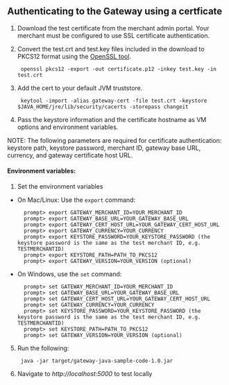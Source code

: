 ## Authenticating to the Gateway using a certficate
1. Download the test certificate from the merchant admin portal. Your merchant must be configured to use SSL certificate authentication.
2. Convert the test.crt and test.key files included in the download to PKCS12 format using the [OpenSSL tool](https://www.openssl.org/source/).

        openssl pkcs12 -export -out certificate.p12 -inkey test.key -in test.crt

3. Add the cert to your default JVM truststore.

        keytool -import -alias gateway-cert -file test.crt -keystore $JAVA_HOME/jre/lib/security/cacerts -storepass changeit

4. Pass the keystore information and the certificate hostname as VM options and environment variables.

NOTE: The following parameters are required for certificate authentication: keystore path, keystore password, merchant ID, gateway base URL, currency, and gateway certificate host URL.

#### Environment variables:
1. Set the environment variables
- On Mac/Linux: Use the ```export``` command:

        prompt> export GATEWAY_MERCHANT_ID=YOUR_MERCHANT_ID
        prompt> export GATEWAY_BASE_URL=YOUR_GATEWAY_BASE_URL
        prompt> export GATEWAY_CERT_HOST_URL=YOUR_GATEWAY_CERT_HOST_URL
        prompt> export GATEWAY_CURRENCY=YOUR_CURRENCY
        prompt> export KEYSTORE_PASSWORD=YOUR_KEYSTORE_PASSWORD (the keystore password is the same as the test merchant ID, e.g. TESTMERCHANTID)
        prompt> export KEYSTORE_PATH=PATH_TO_PKCS12
        prompt> export GATEWAY_VERSION=YOUR_VERSION (optional)

- On Windows, use the ```set``` command:

        prompt> set GATEWAY_MERCHANT_ID=YOUR_MERCHANT_ID
        prompt> set GATEWAY_BASE_URL=YOUR_GATEWAY_BASE_URL
        prompt> set GATEWAY_CERT_HOST_URL=YOUR_GATEWAY_CERT_HOST_URL
        prompt> set GATEWAY_CURRENCY=YOUR_CURRENCY
        prompt> set KEYSTORE_PASSWORD=YOUR_KEYSTORE_PASSWORD (the keystore password is the same as the test merchant ID, e.g. TESTMERCHANTID)
        prompt> set KEYSTORE_PATH=PATH_TO_PKCS12
        prompt> set GATEWAY_VERSION=YOUR_VERSION (optional)

5. Run the following:

        java -jar target/gateway-java-sample-code-1.0.jar

6. Navigate to *http://localhost:5000* to test locally